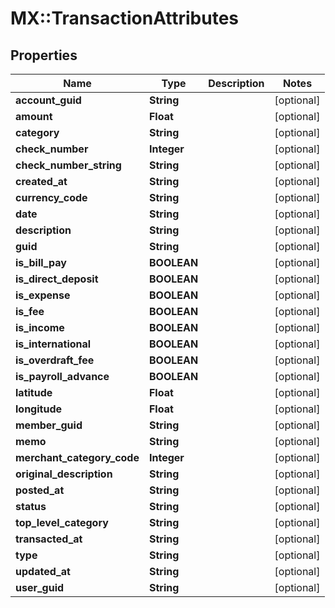 # MX::TransactionAttributes

## Properties
Name | Type | Description | Notes
------------ | ------------- | ------------- | -------------
**account_guid** | **String** |  | [optional] 
**amount** | **Float** |  | [optional] 
**category** | **String** |  | [optional] 
**check_number** | **Integer** |  | [optional] 
**check_number_string** | **String** |  | [optional] 
**created_at** | **String** |  | [optional] 
**currency_code** | **String** |  | [optional] 
**date** | **String** |  | [optional] 
**description** | **String** |  | [optional] 
**guid** | **String** |  | [optional] 
**is_bill_pay** | **BOOLEAN** |  | [optional] 
**is_direct_deposit** | **BOOLEAN** |  | [optional] 
**is_expense** | **BOOLEAN** |  | [optional] 
**is_fee** | **BOOLEAN** |  | [optional] 
**is_income** | **BOOLEAN** |  | [optional] 
**is_international** | **BOOLEAN** |  | [optional] 
**is_overdraft_fee** | **BOOLEAN** |  | [optional] 
**is_payroll_advance** | **BOOLEAN** |  | [optional] 
**latitude** | **Float** |  | [optional] 
**longitude** | **Float** |  | [optional] 
**member_guid** | **String** |  | [optional] 
**memo** | **String** |  | [optional] 
**merchant_category_code** | **Integer** |  | [optional] 
**original_description** | **String** |  | [optional] 
**posted_at** | **String** |  | [optional] 
**status** | **String** |  | [optional] 
**top_level_category** | **String** |  | [optional] 
**transacted_at** | **String** |  | [optional] 
**type** | **String** |  | [optional] 
**updated_at** | **String** |  | [optional] 
**user_guid** | **String** |  | [optional] 


